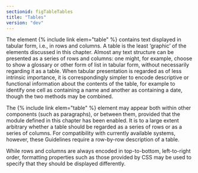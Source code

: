 ```yaml
---
sectionid: figTableTables
title: "Tables"
version: "dev"
---
```


The element {% include link elem="table" %} contains text displayed in tabular form, i.e., in rows and columns. A table is the least ‘graphic’ of the elements discussed in this chapter. Almost any text structure can be presented as a series of rows and columns: one might, for example, choose to show a glossary or other form of list in tabular form, without necessarily regarding it as a table. When tabular presentation is regarded as of less intrinsic importance, it is correspondingly simpler to encode descriptive or functional information about the contents of the table, for example to identify one cell as containing a name and another as containing a date, though the two methods may be combined.

The {% include link elem="table" %} element may appear both within other components (such as paragraphs), or between them, provided that the module defined in this chapter has been enabled. It is to a large extent arbitrary whether a table should be regarded as a series of rows or as a series of columns. For compatibility with currently available systems, however, these Guidelines require a row-by-row description of a table.

While rows and columns are always encoded in top-to-bottom, left-to-right order, formatting properties such as those provided by CSS may be used to specify that they should be displayed differently.
